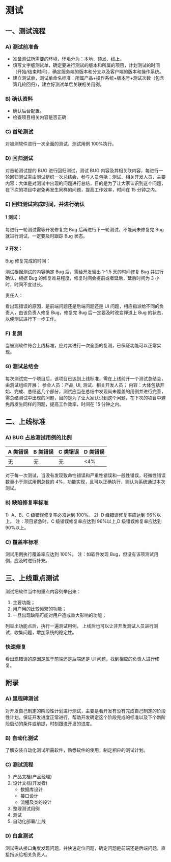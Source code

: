 # 测试

## 一、测试流程

### A) 测试前准备

-   准备测试所需要的环境，环境分为：本地、预发、线上。
-   填写文字版测试单，确定要进行测试的版本和所属的项目，计划测试的时间（开始/结束时间），确定服务端的版本和分支以及客户端的版本和操作系统。
-   建立测试单，测试单命名标准：所属产品+操作系统+版本号+测试次数（包含第几轮回归），建立好测试单后关联相关用例。

### B) 确认资料

-   确认后台配置。
-   检查项目相关内容是否正确

### C) 首轮测试

对被测软件进行一次全面的测试，测试用例 100%执行。

### D) 回归测试

对首轮测试提的 BUG 进行回归测试，测试 BUG 内容及其相关联内容，每进行一轮回归测试需由测试组织一次总结会，参与人员包括：测试、相关开发人员，主要内容：大体是对测试中出现的问题进行总结，目的是为了让大家认识到这个问题，在下次的项目中避免再发生同样的问题，提高工作效率，时间在 15 分钟之内。

### E) 回归测试完成时间，并进行确认

#### 1 测试：

每进行一轮测试需等开发修复完 Bug 后再进行下一轮测试，不能尚未修复完 Bug 就进行测试，一定要及时跟踪 Bug 状态。

#### 2 开发：

Bug 修复完成的时间：

测试根据测试的内容确定 Bug 后，需给开发留出 1-1.5 天的时间修复 Bug 并进行确认，根据 Bug 的修复难易程度，修复时间会提前或者延后，延后时间为 3 小时，时间不宜过长。

责任人：

看出现错误的原因，是前端问题还是后端问题还是 UI 问题，相应指派给不同的负责人，由该负责人修复 Bug，修复完 Bug 后一定要及时改变禅道上 Bug 的状态，以便测试进行下一步工作。

### F) 复测

当被测软件符合上线标准，应对其进行一次全面的复测，已保证功能可以正常实现。

### G) 测试总结会

每次测试完一个项目后，该项目已达到上线标准，需在上线前开一个测试总结会，由测试组织开展；
参会人员：产品, UI, 测试、相关开发人员；
内容：大体包括开始、完成、总结这几个部分，测试应当在总结中发现尚未覆盖的用例并进行完善，需总结测试中出现的问题，目的是为了让大家认识到这个问题，在下次的项目中避免再发生同样的问题，提高工作效率，时间在 15 分钟之内。

## 二、上线标准

### A) BUG 占总测试用例的比例

| A 类错误 | B 类错误 | C 类错误 | D 类错误 |
| -------- | -------- | -------- | -------- |
| 无       | 无       | 无       | <4%      |

对于每一次测试，当没有发现致命性错误和严重性错误和一般性错误，轻微性错误数量小于测试用例总数的 4%，功能实现，且可以正确执行，则认为系统通过本次测试。

### B) 缺陷修复率标准

1)  A、B、C 级错误修复率必须达到 100%。
2)  D 级错误修复率应达到 96%以上。
注：项目紧急时，C 级错误修复率应达到 96%以上,D 级错误修复率应达到 90%以上。

### C) 覆盖率标准

测试用例执行覆盖率应达到 100%。
注：如软件发现 Bug，但没有该项测试用例，应及时进行补充。

## 三、上线重点测试

测试把软件当中的重点内容列举出来：

1. 主要功能；
1. 用户用的比较频繁的功能；
1. 一旦出现缺陷可能对用户造成重大影响的功能；

列举出功能点后，执行一遍测试用例。
上线后也可以让非开发测试人员进行测试，收集问题，增加系统的稳定性。

### 快速修复

看出现错误的原因是属于前端还是后端还是 UI 问题，找到相应的负责人进行修复。

## 附录

### A) 里程碑测试

对开发自己制定的阶段性计划进行测试，主要是看开发有没有完成自己制定的阶段性计划，保证开发进度正常进行，帮助开发确定这个阶段完成的标准以及下个新阶段启动的条件或前提，时刻跟进开发的进度。

### B) 自动化测试

了解安装自动化测试所需软件，熟悉软件的使用，制定相应的测试计划。

### C) 测试流程

1. 产品文档(产品经理)
1. 设计文档(开发者)
    - 数据库设计
    - 接口设计
    - 流程及类的设计
1. 整理测试用例
1. 测试
1. 自动化部署/上线

### D) 白盒测试

测试需从接口角度发现问题，并快速定位问题，确定问题是前端还是后端问题，直接指派给相关负责人。
